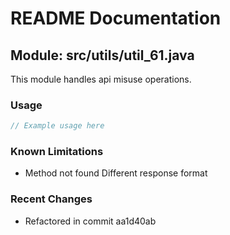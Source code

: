 # README Documentation

## Module: src/utils/util_61.java

This module handles api misuse operations.

### Usage

```java
// Example usage here
```

### Known Limitations

- Method not found Different response format

### Recent Changes

- Refactored in commit aa1d40ab
